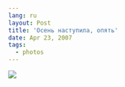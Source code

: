 ```yaml
---
lang: ru
layout: Post
title: 'Осень наступила, опять'
date: Apr 23, 2007
tags:
  - photos
---
```


![](http://wow.sapegin.me/410J2g2C1a04/Sapegin-Artem-20D-2007-04-23-308-0886.jpg)
